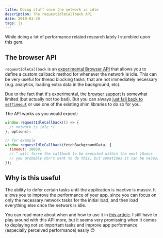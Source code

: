 ```yaml
---
title: Doing stuff once the network is idle
description: The requestIdleCallback API
date: 2019-03-30
tags: js
---
```


While doing a lot of performance related research lately I stumbled upon this gem.

## The browser API

`requestIdleCallback` is an [experimental Browser API](https://developer.mozilla.org/en-US/docs/Web/API/Window/requestIdleCallback) that allows you to define a custom callback method for whenever the network is idle. This can be very useful for thread blocking tasks, that are not immediately necessary (e.g. analytics, loading extra data in the background, etc).

Due to the fact that it's experimental, the [browser support](https://caniuse.com/#search=requestIdleCallback) is somewhat limited (but actually not too bad). But you can always [just fall back to `setTimeout`](https://developer.mozilla.org/en-US/docs/Web/API/Background_Tasks_API#Falling_back_to_setTimeout) or use one of the existing shim libraries to do so for you.

The API works as you would expect:

```js
window.requestIdleCallback(() => {
  /* network is idle */
}, options);

// for example
window.requestIdleCallback(fetchBackgroundData, {
  timeout: 10000,
  // ^ will force the callback to be executed within the next 10secs
  // you probably don't want to do this, but sometimes it can be necessary
});
```

## Why is this useful

The ability to defer certain tasks until the application is inactive is massiv. It allows you to improve the performance of your app, since you can focus on only the necessary network tasks for the initial load, and then load everything else once the network is idle.

You can read more about when and how to use it in [this article](https://developers.google.com/web/updates/2015/08/using-requestidlecallback). I still have to play around with this API more, but it seems very promissing when it comes to deplaying not so important tasks and improve app performance (especially perceived performance) easily 😊
